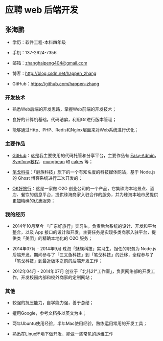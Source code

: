 # 应聘 web 后端开发

## 张海鹏

* 学历：软件工程-本科四年级

* 手机：137-2624-7356

* 邮箱：zhanghaipeng404@gmail.com

* 博客：http://blog.csdn.net/happen_zhang

* GitHub：https://github.com/happen-zhang

### 开发技术

* 熟悉Web后端的开发思路，掌握Web前端的开发技术；

* 良好的计算机基础，代码洁癖，利用Git进行版本管理；

* 能够通过Http、PHP、Redis和Nginx层面来对Web系统进行优化；

### 主要作品

* [GitHub](https://github.com/happen-zhang)：这是我主要使用的代码托管和分享平台，主要作品有 [Easy-Admin](https://github.com/happen-zhang/easy-admin)，[Symfony教程](https://github.com/happen-zhang/symfony2-jobeet-tutorial)，[mungbean](https://github.com/happen-zhang/mungbean) 和 [cakes](https://github.com/happen-zhang/cakes) 等；

* [笔戈科技](http://bigertech.com/)：「魅族科技」旗下的一个有知名度的科技媒体网站，基于 Node.js 的 Ghost 博客系统进行二次开发的；

* [OK好旅行](http://m.okhaolvxing.com/)：这是一家做 O2O 创业公司的一个产品，它集珠海本地景点、酒店、餐饮的信息平台，提供珠海商家入驻合作的服务，并为珠海本地市民提供更加精确的优惠服务；

### 我的经历

* 2014年10月至今
「广东好旅行」实习生，负责后台系统的设计、开发和平台整合，以及 App 接口的设计和开发。主要任务是实现多类商家入驻平台，提供类「美团」的精确本地化的 O2O 服务；

* 2014年07月 - 2014年9月
珠海「魅族科技」实习生，担任的职务为 Node.js 后端开发。期间参与了「三文鱼科技」到「笔戈科技」的迁移，全程参与了「笔戈科技」到最近版本之前的后端开发工作；

* 2012年04月 - 2014年07月
创业于「北纬21°工作室」，负责网络部的开发工作，开发校园内部和校外商家的定制网站；

### 其他

* 较强的抗压能力，自学能力强，善于总结；

* 擅用Google，参考文档多以英文为主；

* 两年Ubuntu使用经验，半年Mac使用经验，熟练运用常用的开发工具；

* 熟悉在Linux环境下做开发，能做一些常见的运维工作
